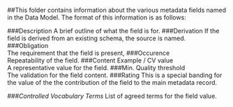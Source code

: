 ##This folder contains information about the various metadata fields named in the Data Model. The format of this information is as follows:

###Description
A brief outline of what the field is for.
###Derivation
If the field is derived from an existing schema, the source is named.
###Obligation	
The requirement that the field is present,
###Occurence	
Repeatability of the field.
###Content	Example / CV value	
A representative value for the field.
###Min. Quality threshold	
The validation for the field content.
###Rating
This is a special banding for the value of the the contribution of the field to the main metadata record.

###*Controlled Vocabulary Terms*
List of agreed terms for the field value.




